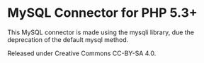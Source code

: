 MySQL Connector for PHP 5.3+
=========
This MySQL connector is made using the mysqli library, due the deprecation of the default mysql method.

Released under Creative Commons CC-BY-SA 4.0.
